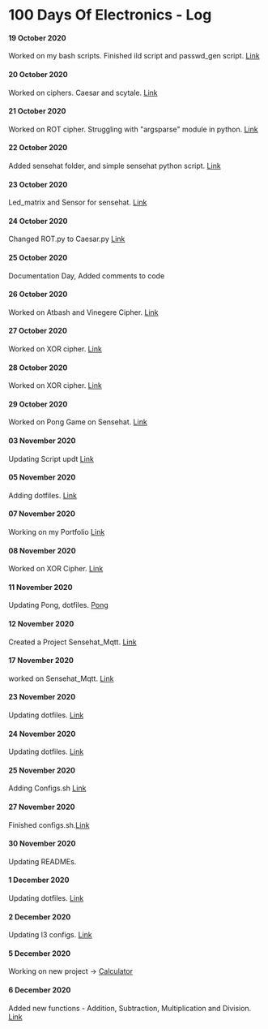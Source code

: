 # 100 Days Of Electronics - Log

#### 19 October 2020
Worked on my bash scripts. Finished ild script and passwd_gen script. [Link](https://github.com/Srm-Akla/Scripts)

#### 20 October 2020
Worked on ciphers. Caesar and scytale. [Link](https://github.com/Srm-Akla/Cryptography)

#### 21 October 2020
Worked on ROT cipher. Struggling with "argsparse" module in python. [Link](https://github.com/Srm-Akla/Cryptography/tree/main/Substitution_Ciphers)

#### 22 October 2020
Added sensehat folder, and simple sensehat python script. [Link](https://github.com/Srm-Akla/RaspberryPie/tree/master/Sensehat)

#### 23 October 2020
Led_matrix and Sensor for sensehat. [Link](https://github.com/Srm-Akla/RaspberryPie/tree/master/Sensehat)

#### 24 October 2020
Changed ROT.py to Caesar.py  [Link](https://github.com/Srm-Akla/Cryptography/tree/main/Substitution_Ciphers)

#### 25 October 2020
Documentation Day, Added comments to code

#### 26 October 2020
Worked on Atbash and Vinegere Cipher. [Link](https://github.com/Srm-Akla/Cryptography)

#### 27 October 2020
Worked on XOR cipher. [Link](https://github.com/Srm-Akla/Cryptography/tree/main/Modern_Ciphers)

#### 28 October 2020
Worked on XOR cipher. [Link](https://github.com/Srm-Akla/Cryptography/tree/main/Modern_Ciphers)

#### 29 October 2020
Worked on Pong Game on Sensehat. [Link](https://github.com/Srm-Akla/RaspberryPie/blob/main/Sensehat/Pong.pyi)

#### 03 November 2020
Updating Script updt [Link](https://github.com/Srm-Akla/Scripts/blob/main/ild)

#### 05 November 2020
Adding dotfiles. [Link](https://github.com/Srm-Akla/dotfiles)

#### 07 November 2020
Working on my Portfolio [Link](https://github.com/Srm-Akla/Portfolio)

#### 08 November 2020
Worked on XOR Cipher. [Link](https://github.com/Srm-Akla/Cryptography/blob/main/Modern_Ciphers/XOR.py)

#### 11 November 2020
Updating Pong, dotfiles. [Pong](https://github.com/Srm-Akla/RaspberryPie/blob/main/Sensehat/Pong.py)

#### 12 November 2020
Created a Project Sensehat_Mqtt. [Link](https://github.com/Srm-Akla/SenseHat_Mqtt)

#### 17 November 2020
worked on Sensehat_Mqtt. [Link](https://github.com/Srm-Akla/SenseHat_Mqtt)

#### 23 November 2020
Updating dotfiles. [Link](https://github.com/Srm-Akla/dotfiles)

#### 24 November 2020
Updating dotfiles. [Link](https://github.com/Srm-Akla/dotfiles)

#### 25 November 2020
Adding Configs.sh [Link](https://github.com/Srm-Akla/Scripts)

#### 27 November 2020
Finished configs.sh.[Link](https://github.com/Srm-Akla/Scripts)

#### 30 November 2020
Updating READMEs.

#### 1 December 2020
Updating dotfiles. [Link](https://github.com/Srm-Akla/dotfiles)

#### 2 December 2020
Updating I3 configs. [Link](https://github.com/Srm-Akla/dotfiles/tree/main/i3)

#### 5 December 2020
Working on new project -> [Calculator]() 

#### 6 December 2020
Added new functions - Addition, Subtraction, Multiplication and Division. [Link]()
